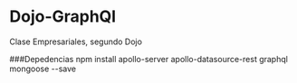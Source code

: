# Dojo-GraphQl
Clase Empresariales, segundo Dojo

###Depedencias
npm install apollo-server apollo-datasource-rest graphql mongoose --save
